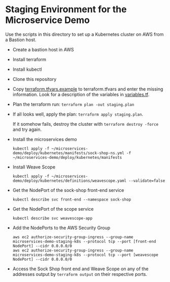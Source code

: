 # Staging Environment for the Microservice Demo

Use the scripts in this directory to set up a Kubernetes cluster on AWS from a Bastion host. 

* Create a bastion host in AWS

* Install terraform

* Install kubectl

* Clone this repository

* Copy [terraform.tfvars.example](./terraform.tfvars.example) to terraform.tfvars and enter the missing information. Look for a description of the variables in [variables.tf](./variables.tf).

* Plan the terraform run: `terraform plan -out staging.plan`

* If all looks well, apply the plan: `terraform apply staging.plan`.

  If it somehow fails, destroy the cluster with `terraform destroy -force` and try again.

* Install the microservices demo

  ```
  kubectl apply -f ~/microservices-demo/deploy/kubernetes/manifests/sock-shop-ns.yml -f ~/microservices-demo/deploy/kubernetes/manifests
  ```

* Install Weave Scope

  ```
  kubectl apply -f ~/microservices-demo/deploy/kubernetes/definitions/weavescope.yaml --validate=false
  ```

* Get the NodePort of the sock-shop front-end service

  ```
  kubectl describe svc front-end --namespace sock-shop
  ```

* Get the NodePort of the scope service

  ```
  kubectl describe svc weavescope-app
  ```

* Add the NodePorts to the AWS Security Group

  ```
  aws ec2 authorize-security-group-ingress --group-name microservices-demo-staging-k8s --protocol tcp --port [front-end NodePort] --cidr 0.0.0.0/0
  aws ec2 authorize-security-group-ingress --group-name microservices-demo-staging-k8s --protocol tcp --port [weavescope NodePort] --cidr 0.0.0.0/0
  ```

* Access the Sock Shop front end and Weave Scope on any of the addresses output by `terraform output` on their respective ports.

